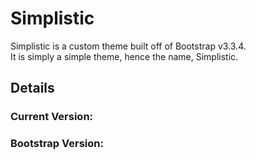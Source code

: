 # Simplistic
Simplistic is a custom theme built off of Bootstrap v3.3.4.  
It is simply a simple theme, hence the name, Simplistic.  

## Details
### Current Version:  
### Bootstrap Version:  
